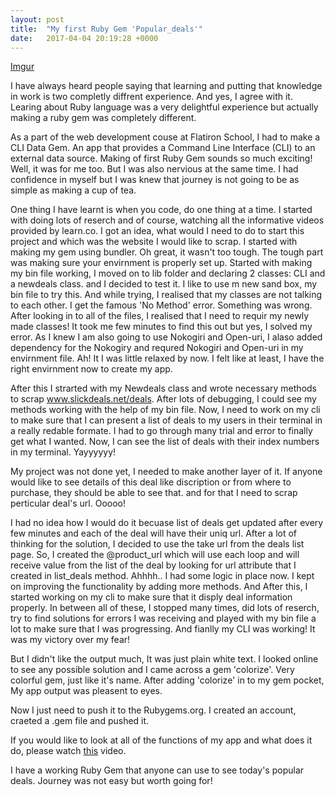 ```yaml
---
layout: post
title:  "My first Ruby Gem 'Popular_deals'"
date:   2017-04-04 20:19:28 +0000
---
```



[Imgur](http://i.imgur.com/Ro62c6S.png)

I have always heard people saying that learning and putting that knowledge in work is two completly diffrent experience. And yes, I agree with it. Learing about Ruby language was a very delightful experience but actually making a ruby gem was completely different.

As a part of the web development couse at Flatiron School, I had to make a CLI Data Gem. An app that provides a Command Line Interface (CLI) to an external data source. Making of first Ruby Gem sounds so much exciting! Well, it was for me too. But I was also nervious at the same time. I had confidence in myself but I was knew that journey is not going to be as simple as making a cup of tea.

One thing I have learnt is when you code, do one thing at a time. I started with doing lots of reserch and of course, watching all the informative videos provided by learn.co. I got an idea, what would I need to do to start this project and which was the website I would like to scrap. I started with making my gem using bundler. Oh great, it wasn't too tough. The tough part was making sure your envirnment is properly set up. Started with making my bin file working, I moved on to lib folder and declaring 2 classes: CLI and a newdeals class. and I decided to test it. I like to use m new sand box, my bin file to try this. And while trying, I realised that my classes are not talking to each other. I get the famous 'No Method' error. Something was wrong. After looking in to all of the files, I realised that I need to requir my newly made classes! It took me few minutes to find this out but yes, I solved my error. As I knew I am also going to use Nokogiri and Open-uri, I alaso added dependency for the Nokogiry and requred Nokogiri and Open-uri in my envirnment file. Ah! It I was little relaxed by now. I felt like at least, I have the right envirnment now to create my app.

After this I strarted with my Newdeals class and wrote necessary methods to scrap www.slickdeals.net/deals. After lots of debugging, I could see my methods working with the help of my bin file. Now, I need to work on my cli to make sure that I can present a list of deals to my users in their terminal in a really redable formate. I had to go through many trial and error to finally get what I wanted. Now, I can see the list of deals with their index numbers in my terminal. Yayyyyyy!


My project was not done yet, I needed to make another layer of it. If anyone would like to see details of this deal like discription or from where to purchase, they should be able to see that. and for that I need to scrap perticular deal's url. Ooooo!

I had no idea how I would do it becuase list of deals get updated after every few minutes and each of the deal will have their uniq url. After a lot of thinking for the solution, I decided to use the take url from the deals list page. So, I created the @product_url which will use each loop and will receive value from the list of the deal by looking for url attribute that I created in list_deals method. Ahhhh.. I had some logic in place now. I kept on improving the functionality by adding more methods. And After this, I started working on my cli to make sure that it disply deal information properly. In between all of these, I stopped many times, did lots of reserch, try to find solutions for errors I was receiving and played with my bin file a lot to make sure that I was progressing. And fianlly my CLI was working! It was my victory over my fear!

But I didn't like the output much, It was just plain white text. I looked online to see any possible solution and I came across a gem 'colorize'. Very colorful gem, just like it's name. After adding 'colorize' in to my gem pocket, My app output was pleasent to eyes.

Now I just need to push it to the Rubygems.org. I created an account, craeted a .gem file and pushed it. 

If you would like to look at all of the functions of my app and what does it do, please watch [this](https://www.youtube.com/watch?v=lY00NAUOims&list=PLBouSX1ip6YNJrbnopQebYQZxgPcIMH4K) video.

I have a working Ruby Gem that anyone can use to see today's popular deals. Journey was not easy but worth going for!



